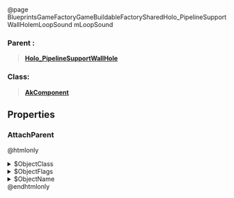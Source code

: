 @page BlueprintsGameFactoryGameBuildableFactorySharedHolo_PipelineSupportWallHolemLoopSound mLoopSound
### Parent :
<b><a href="_blueprints_game_factory_game_buildable_factory-shared_holo__pipeline_support_wall_hole.html"><blockquote>Holo_PipelineSupportWallHole</blockquote></a></b>
### Class:
<b><a href="_class_script_ak_component.html"><blockquote>AkComponent</blockquote></a></b>
## Properties
### AttachParent
@htmlonly
<details>
 <summary>$ObjectClass</summary>
<b><a href="_class_script_scene_component.html"><blockquote>SceneComponent</blockquote></a></b>
</details>
<details>
 <summary>$ObjectFlags</summary>
<blockquote>2883617</blockquote>
</details>
<details>
 <summary>$ObjectName</summary>
<blockquote>RootComponent</blockquote>
</details>
@endhtmlonly

